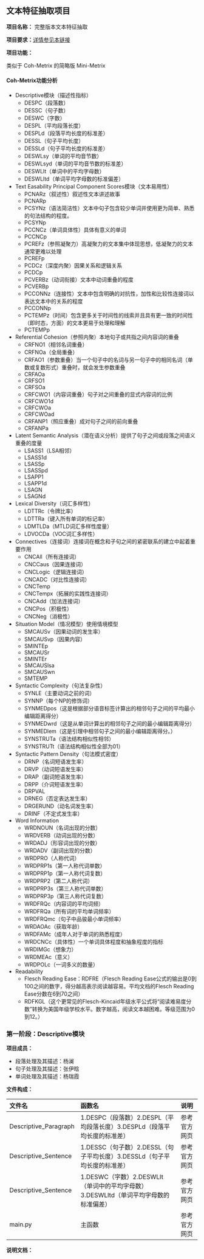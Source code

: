 ## 文本特征抽取项目 ##

**项目名称：** 完整版本文本特征抽取

**项目要求：**[详情参见本链接](https://github.com/superxiaoqiang/blcu_py_nlp/blob/master/ch11_Python_Advanced6_NLP_1.md)

**项目功能：**

类似于 Coh-Metrix 的简略版 Mini-Metrix

#### Coh-Metrix功能分析 ####
- Descriptive模块（描述性指标）
  - DESPC（段落数）
  - DESSC（句子数）
  - DESWC（字数）
  - DESPL（平均段落长度）
  - DESPLd（段落平均长度的标准差）
  - DESSL（句子平均长度）
  - DESSLd（句子平均长度的标准差）
  - DESWLsy（单词的平均音节数）
  - DESWLsyd（单词的平均音节数的标准差）
  - DESWLlt（单词中的平均字母数）
  - DESWLltd（单词平均字母数的标准偏差）
- Text Easability Principal Component Scores模块（文本易用性）
  - PCNARz（叙述性）叙述性文本讲述故事
  - PCNARp
  - PCSYNz（语法简洁性）文本中句子包含较少单词并使用更为简单、熟悉的句法结构的程度。
  - PCSYNp
  - PCCNCz（单词具体性）具体有意义的单词
  - PCCNCp
  - PCREFz（参照凝聚力）高凝聚力的文本集中体现思想，低凝聚力的文本通常更难以处理
  - PCREFp
  - PCDCz（深度内聚）因果关系和逻辑关系
  - PCDCp
  - PCVERBz（动词衔接）文本中动词重叠的程度
  - PCVERBp
  - PCCONNz（连接性）文本中包含明确的对抗性，加性和比较性连接词以表达文本中的关系的程度
  - PCCONNp
  - PCTEMPz（时间）包含更多关于时间性的线索并且具有更一致的时间性（即时态，方面）的文本更易于处理和理解
  - PCTEMPp
- Referential Cohesion（参照内聚）本地句子或共指之间内容词的重叠
  - CRFNO1（相邻名词重叠）
  - CRFNOa（全局重叠）
  - CRFAO1（参数重叠）当一个句子中的名词与另一句子中的相同名词（单数或复数形式）重叠时，就会发生参数重叠
  - CRFAOa
  - CRFSO1
  - CRFSOa
  - CRFCWO1（内容词重叠）句子对之间重叠的显式内容词的比例
  - CRFCWO1d
  - CRFCWOa
  - CRFCWOad
  - CRFANP1（照应重叠）成对句子之间的前向重叠
  - CRFANPa
- Latent Semantic Analysis（潜在语义分析）提供了句子之间或段落之间语义重叠的度量
  - LSASS1（LSA相邻）
  - LSASS1d
  - LSASSp
  - LSASSpd
  - LSAPP1
  - LSAPP1d
  - LSAGN
  - LSAGNd
- Lexical Diversity（词汇多样性）
  - LDTTRc（令牌比率）
  - LDTTRa（键入所有单词的标记率）
  - LDMTLDa（MTLD词汇多样性度量）
  - LDVOCDa（VOC词汇多样性）
- Connectives（连接词）连接词在概念和子句之间的紧密联系的建立中起着重要作用
  - CNCAll（所有连接词）
  - CNCCaus（因果连接词）
  - CNCLogic（逻辑连接词）
  - CNCADC（对比性连接词）
  - CNCTemp
  - CNCTempx（拓展的实践性连接词）
  - CNCAdd（加法连接词）
  - CNCPos（积极性）
  - CNCNeg（消极性）
- Situation Model（情况模型）使用情境模型
  - SMCAUSv（因果动词的发生率）
  - SMCAUSvp（因果内容）
  - SMINTEp
  - SMCAUSr
  - SMINTEr 
  - SMCAUSlsa
  - SMCAUSwn
  - SMTEMP
- Syntactic Complexity（句法复杂性）
  - SYNLE（主要动词之前的词）
  - SYNNP（每个NP的修饰词）
  - SYNMEDpos（这是根据部分语音标签计算出的相邻句子之间的平均最小编辑距离得分）
  - SYNMEDwrd（这是从单词计算出的相邻句子之间的最小编辑距离得分）
  - SYNMEDlem（这是引理中相邻句子之间的最小编辑距离得分。）
  - SYNSTRUTa（语法结构相似性相邻）
  - SYNSTRUTt（语法结构相似性全部为01）
- Syntactic Pattern Density（句法模式密度）
  - DRNP（名词短语发生率）
  - DRVP（动词短语发生率）
  - DRAP（副词短语发生率）
  - DRPP（介词短语发生率）
  - DRPVAL
  - DRNEG（否定表达发生率）
  - DRGERUND（动名词发生率）
  - DRINF（不定式发生率）
- Word Information
  - WRDNOUN（名词出现的分数）
  - WRDVERB（动词出现的分数）
  - WRDADJ（形容词出现的分数）
  - WRDADV（副词出现的分数）
  - WRDPRO（人称代词）
  - WRDPRP1s（第一人称代词单数）
  - WRDPRP1p（第一人称代词复数）
  - WRDPRP2（第二人称代词）
  - WRDPRP3s（第三人称代词单数）
  - WRDPRP3p（第三人称代词复数）
  - WRDFRQc（内容词的平均词频）
  - WRDFRQa（所有词的平均单词频率）
  - WRDFRQmc（句子中品骏最小单词频率）
  - WRDAOAc（获取年龄）
  - WRDFAMc（成年人对于单词的熟悉程度）
  - WRDCNCc（具体性）一个单词具体程度和抽象程度的指标
  - WRDIMGc（想象力）
  - WRDMEAc（意义）
  - WRDPOLc（一词多义的数量）
- Readability
  - Flesch Reading Ease：RDFRE（Flesch Reading Ease公式的输出是0到100之间的数字，得分越高表示阅读越容易。平均文档的Flesch Reading Ease分数在6到70之间）
  - RDFKGL（这个更常见的Flesch-Kincaid年级水平公式将“阅读难易度分数”转换为美国年级学校水平。数字越高，阅读文本越困难。等级范围为0到12。）
  
### 第一阶段：Descriptive模块 ###

**项目成员：**
- 段落处理及其描述：杨澜
- 句子处理及其描述：张伊晗
- 单词处理及其描述：杨瑞霞

**文件构成：**

| 文件名| 函数名 | 说明 | 
| :--- | :--- | :--- | 
| Descriptive_Paragraph | 1.DESPC（段落数）2.DESPL（平均段落长度）3.DESPLd（段落平均长度的标准差） | 参考官方网页 |
| Descriptive_Sentence | 1.DESSC（句子数）2.DESSL（句子平均长度）3.DESSLd（句子平均长度的标准差）| 参考官方网页 |
| Descriptive_Sentence | 1.DESWC（字数）2.DESWLlt（单词中的平均字母数）3.DESWLltd（单词平均字母数的标准偏差） | 参考官方网页 |
| main.py | 主函数 | 参考官方网页 |

**说明文档：**
